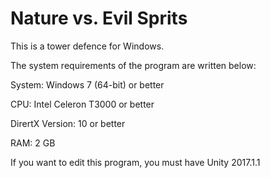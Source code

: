 # Nature vs. Evil Sprits
This is a tower defence for Windows.

The system requirements of the program are written below:

System: Windows 7 (64-bit) or better

CPU: Intel Celeron T3000 or better

DirertX Version: 10 or better

RAM: 2 GB

If you want to edit this program, you must have Unity 2017.1.1


